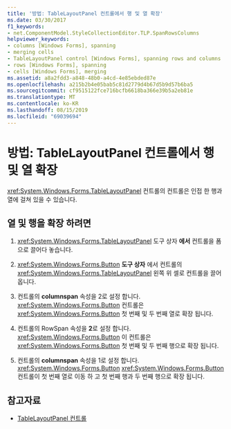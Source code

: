 ```yaml
---
title: '방법: TableLayoutPanel 컨트롤에서 행 및 열 확장'
ms.date: 03/30/2017
f1_keywords:
- net.ComponentModel.StyleCollectionEditor.TLP.SpanRowsColumns
helpviewer_keywords:
- columns [Windows Forms], spanning
- merging cells
- TableLayoutPanel control [Windows Forms], spanning rows and columns
- rows [Windows Forms], spanning
- cells [Windows Forms], merging
ms.assetid: a8a2fdd3-a848-48b0-a4cd-4e85ebded87e
ms.openlocfilehash: a215b2b4e05bab5c81d2779d4b67d5b9d57b6ba5
ms.sourcegitcommit: cf9515122fce716bcfb6618ba366e39b5a2eb81e
ms.translationtype: MT
ms.contentlocale: ko-KR
ms.lasthandoff: 08/15/2019
ms.locfileid: "69039694"
---
```

# <a name="how-to-span-rows-and-columns-in-a-tablelayoutpanel-control"></a>방법: TableLayoutPanel 컨트롤에서 행 및 열 확장
<xref:System.Windows.Forms.TableLayoutPanel> 컨트롤의 컨트롤은 인접 한 행과 열에 걸쳐 있을 수 있습니다.

## <a name="to-span-columns-and-rows"></a>열 및 행을 확장 하려면

1. <xref:System.Windows.Forms.TableLayoutPanel> 도구 상자 **에서** 컨트롤을 폼으로 끌어다 놓습니다.

2. <xref:System.Windows.Forms.Button> **도구 상자** 에서 컨트롤의 <xref:System.Windows.Forms.TableLayoutPanel> 왼쪽 위 셀로 컨트롤을 끌어 옵니다.

3. 컨트롤의 **columnspan** 속성을 2로 설정 합니다. <xref:System.Windows.Forms.Button> 컨트롤은 <xref:System.Windows.Forms.Button> 첫 번째 및 두 번째 열로 확장 됩니다.

4. 컨트롤의 RowSpan 속성을 **2**로 설정 합니다. <xref:System.Windows.Forms.Button> 이 컨트롤은 <xref:System.Windows.Forms.Button> 첫 번째 및 두 번째 행으로 확장 됩니다.

5. 컨트롤의 **columnspan** 속성을 1로 설정 합니다. <xref:System.Windows.Forms.Button> <xref:System.Windows.Forms.Button> 컨트롤이 첫 번째 열로 이동 하 고 첫 번째 행과 두 번째 행으로 확장 됩니다.

## <a name="see-also"></a>참고자료

- [TableLayoutPanel 컨트롤](tablelayoutpanel-control-windows-forms.md)
